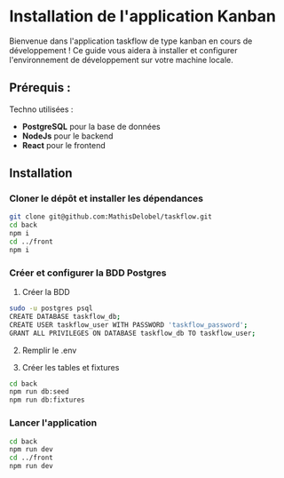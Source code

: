 # Installation de l'application Kanban

Bienvenue dans l'application taskflow de type kanban en cours de développement ! Ce guide vous aidera à installer et configurer l'environnement de développement sur votre machine locale.

## Prérequis :

Techno utilisées :
- **PostgreSQL** pour la base de données
- **NodeJs** pour le backend
- **React** pour le frontend

## Installation

### **Cloner le dépôt et installer les dépendances**

```bash
git clone git@github.com:MathisDelobel/taskflow.git
cd back
npm i
cd ../front
npm i
```

### **Créer et configurer la BDD Postgres**

1. Créer la BDD
```bash
sudo -u postgres psql
CREATE DATABASE taskflow_db;
CREATE USER taskflow_user WITH PASSWORD 'taskflow_password';
GRANT ALL PRIVILEGES ON DATABASE taskflow_db TO taskflow_user;
```

2. Remplir le .env

3. Créer les tables et fixtures
```bash
cd back
npm run db:seed
npm run db:fixtures
```

### **Lancer l'application**
```bash
cd back
npm run dev
cd ../front
npm run dev
```







